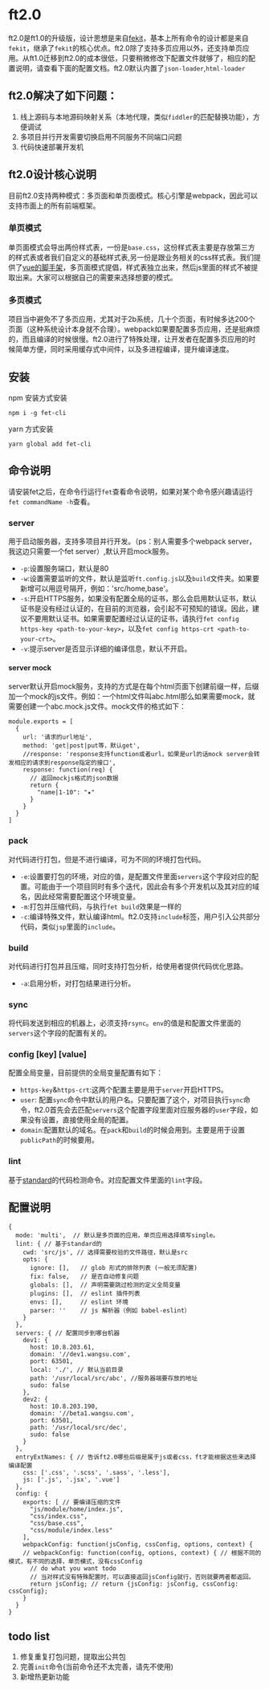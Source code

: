 # ft2.0
ft2.0是ft1.0的升级版，设计思想是来自[fekit](https://github.com/rinh/fekit)，基本上所有命令的设计都是来自`fekit`，继承了`fekit`的核心优点。ft2.0除了支持多页应用以外，还支持单页应用。从ft1.0迁移到ft2.0的成本很低，只要稍微修改下配置文件就够了，相应的配置说明，请查看下面的配置文档。ft2.0默认内置了`json-loader`,`html-loader`

## ft2.0解决了如下问题：
1. 线上源码与本地源码映射关系（本地代理，类似`fiddler`的匹配替换功能），方便调试
2. 多项目并行开发需要切换启用不同服务不同端口问题
3. 代码快速部署开发机

## ft2.0设计核心说明
目前ft2.0支持两种模式：多页面和单页面模式。核心引擎是webpack，因此可以支持市面上的所有前端框架。

### 单页模式
单页面模式会导出两份样式表，一份是`base.css`，这份样式表主要是存放第三方的样式表或者我们自定义的基础样式表,另一份是跟业务相关的css样式表。我们提供了[vue的脚手架](https://github.com/wsfe/vue-boilerplate)，多页面模式提倡，样式表独立出来，然后js里面的样式不被提取出来。大家可以根据自己的需要来选择想要的模式。

### 多页模式
项目当中避免不了多页应用，尤其对于2b系统，几十个页面，有时候多达200个页面（这种系统设计本身就不合理）。webpack如果要配置多页应用，还是挺麻烦的，而且编译的时候很慢。ft2.0进行了特殊处理，让开发者在配置多页应用的时候简单方便，同时采用缓存式中间件，以及多进程编译，提升编译速度。

## 安装
npm 安装方式安装
```
npm i -g fet-cli
```
yarn 方式安装
```
yarn global add fet-cli
```

## 命令说明
请安装fet之后，在命令行运行`fet`查看命令说明，如果对某个命令感兴趣请运行`fet commandName -h`查看。

### server
用于启动服务器，支持多项目并行开发。（ps：别人需要多个webpack server，我这边只需要一个fet server）,默认开启mock服务。
* `-p`:设置服务端口，默认是80
* `-w`:设置需要监听的文件，默认是监听`ft.config.js`以及`build`文件夹。如果要新增可以用逗号隔开，例如：'src/home,base'。
* `-s`:开启HTTPS服务，如果没有配置全局的证书，那么会启用默认证书，默认证书是没有经过认证的，在目前的浏览器，会引起不可预知的错误。因此，建议不要用默认证书。如果需要配置经过认证的证书，请执行`fet config https-key <path-to-your-key>`，以及`fet config https-crt <path-to-your-crt>`。
* `-v`:提示server是否显示详细的编译信息，默认不开启。

#### server mock
server默认开启mock服务，支持的方式是在每个html页面下创建前缀一样，后缀加一个mock的js文件。例如：一个html文件叫abc.html那么如果需要mock，就需要创建一个abc.mock.js文件。mock文件的格式如下：
```
module.exports = [
  {
    url: '请求的url地址',
    method: 'get|post|put等，默认get',
    //response: 'response支持function或者url，如果是url的话mock server会转发相应的请求到response指定的接口',
    response: function(req) {
      // 返回mockjs格式的json数据
      return {
        "name|1-10": "★"
      }
    }
  }
]
```

### pack
对代码进行打包，但是不进行编译，可为不同的环境打包代码。
* `-e`:设置要打包的环境，对应的值，是配置文件里面`servers`这个字段对应的配置。可能由于一个项目同时有多个迭代，因此会有多个开发机以及其对应的域名，因此经常需要配置这个环境变量。
* `-m`:打包并压缩代码，与执行`fet build`效果是一样的
* `-c`:编译特殊文件，默认编译html。ft2.0支持`include`标签，用户引入公共部分代码，类似`jsp`里面的`include`。

### build
对代码进行打包并且压缩，同时支持打包分析，给使用者提供代码优化思路。
* `-a`:启用分析，对打包结果进行分析。

### sync <env>
将代码发送到相应的机器上，必须支持`rsync`。`env`的值是和配置文件里面的`servers`这个字段的配置有关的。

### config [key] [value]
配置全局变量，目前提供的全局变量配置有如下：
* `https-key`&`https-crt`:这两个配置主要是用于`server`开启HTTPS。
* `user`: 配置`sync`命令中默认的用户名。只要配置了这个，对项目执行`sync`命令，ft2.0首先会去匹配`servers`这个配置字段里面对应服务器的`user`字段，如果没有设置，直接使用全局的配置。
* `domain`:配置默认的域名。在`pack`和`build`的时候会用到。主要是用于设置`publicPath`的时候要用。

### lint
基于[standard](https://github.com/standard/standard)的代码检测命令。对应配置文件里面的`lint`字段。

## 配置说明

```
{
  mode: 'multi',  // 默认是多页面的应用，单页应用选择填写single。
  lint: { // 基于standard的
    cwd: 'src/js', // 选择需要校验的文件路径，默认是src
    opts: {
      ignore: [],   // glob 形式的排除列表 (一般无须配置)
      fix: false,   // 是否自动修复问题
      globals: [],  // 声明需要跳过检测的定义全局变量
      plugins: [],  // eslint 插件列表
      envs: [],     // eslint 环境
      parser: ''    // js 解析器（例如 babel-eslint）
    }
  },
  servers: { // 配置同步到哪台机器
    dev1: {
      host: 10.8.203.61,
      domain: '//dev1.wangsu.com',
      port: 63501,
      local: './', // 默认当前目录
      path: '/usr/local/src/abc', //服务器端要存放的地址
      sudo: false
    },
    dev2: {
      host: 10.8.203.190,
      domain: '//beta1.wangsu.com',
      port: 63501,
      path: '/usr/local/src/dec',
      sudo: false
    }
  },
  entryExtNames: { // 告诉ft2.0哪些后缀是属于js或者css，ft才能根据这些来选择编译配置
    css: ['.css', '.scss', '.sass', '.less'],
    js: ['.js', '.jsx', '.vue']
  },
  config: {
    exports: [ // 要编译压缩的文件
      "js/module/home/index.js",
      "css/index.css",
      "css/base.css",
      "css/module/index.less"
    ],
    webpackConfig: function(jsConfig, cssConfig, options, context) {
    // webpackConfig: function(config, options, context) { // 根据不同的模式，有不同的选择，单页模式，没有cssConfig
      // do what you want todo
      // 当对样式没有特殊配置时，可以直接返回jsConfig就行，否则就要两者都返回。
      return jsConfig; // return {jsConfig: jsConfig, cssConfig: cssConfig};
    }
  }
}
```

## todo list
1. 修复重复打包问题，提取出公共包
2. 完善`init`命令(当前命令还不太完善，请先不使用)
3. 新增热更新功能